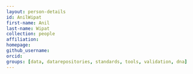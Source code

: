 ```yaml
---
layout: person-details
id: AnilWipat
first-name: Anil
last-name: Wipat
collection: people
affiliation:
homepage:
github_username:
orcid:
groups: [data, datarepositories, standards, tools, validation, dna]
---
```

